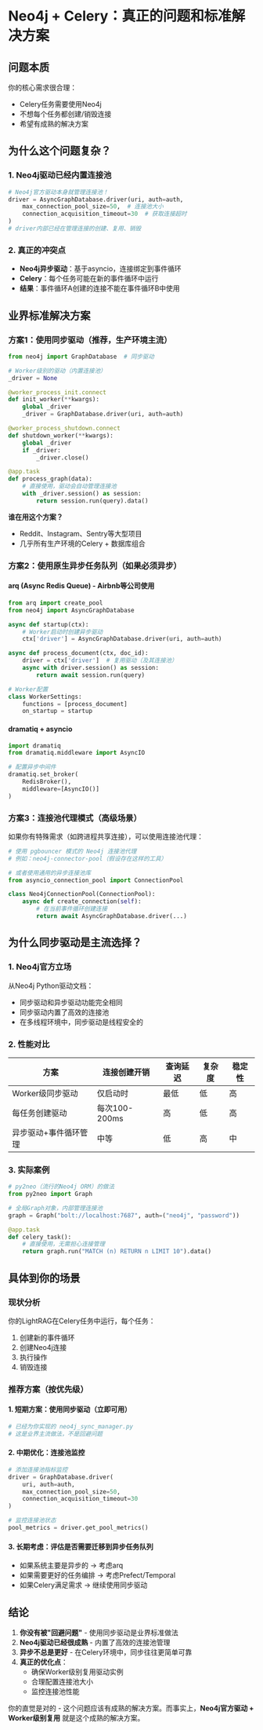 # Neo4j + Celery：真正的问题和标准解决方案

## 问题本质

你的核心需求很合理：
- Celery任务需要使用Neo4j
- 不想每个任务都创建/销毁连接
- 希望有成熟的解决方案

## 为什么这个问题复杂？

### 1. Neo4j驱动已经内置连接池
```python
# Neo4j官方驱动本身就管理连接池！
driver = AsyncGraphDatabase.driver(uri, auth=auth, 
    max_connection_pool_size=50,  # 连接池大小
    connection_acquisition_timeout=30  # 获取连接超时
)
# driver内部已经在管理连接的创建、复用、销毁
```

### 2. 真正的冲突点
- **Neo4j异步驱动**：基于asyncio，连接绑定到事件循环
- **Celery**：每个任务可能在新的事件循环中运行
- **结果**：事件循环A创建的连接不能在事件循环B中使用

## 业界标准解决方案

### 方案1：使用同步驱动（推荐，生产环境主流）
```python
from neo4j import GraphDatabase  # 同步驱动

# Worker级别的驱动（内置连接池）
_driver = None

@worker_process_init.connect
def init_worker(**kwargs):
    global _driver
    _driver = GraphDatabase.driver(uri, auth=auth)

@worker_process_shutdown.connect  
def shutdown_worker(**kwargs):
    global _driver
    if _driver:
        _driver.close()

@app.task
def process_graph(data):
    # 直接使用，驱动会自动管理连接池
    with _driver.session() as session:
        return session.run(query).data()
```

**谁在用这个方案？**
- Reddit、Instagram、Sentry等大型项目
- 几乎所有生产环境的Celery + 数据库组合

### 方案2：使用原生异步任务队列（如果必须异步）

#### arq (Async Redis Queue) - Airbnb等公司使用
```python
from arq import create_pool
from neo4j import AsyncGraphDatabase

async def startup(ctx):
    # Worker启动时创建异步驱动
    ctx['driver'] = AsyncGraphDatabase.driver(uri, auth=auth)

async def process_document(ctx, doc_id):
    driver = ctx['driver']  # 复用驱动（及其连接池）
    async with driver.session() as session:
        return await session.run(query)

# Worker配置
class WorkerSettings:
    functions = [process_document]
    on_startup = startup
```

#### dramatiq + asyncio
```python
import dramatiq
from dramatiq.middleware import AsyncIO

# 配置异步中间件
dramatiq.set_broker(
    RedisBroker(),
    middleware=[AsyncIO()]
)
```

### 方案3：连接池代理模式（高级场景）
如果你有特殊需求（如跨进程共享连接），可以使用连接池代理：

```python
# 使用 pgbouncer 模式的 Neo4j 连接池代理
# 例如：neo4j-connector-pool（假设存在这样的工具）

# 或者使用通用的异步连接池库
from asyncio_connection_pool import ConnectionPool

class Neo4jConnectionPool(ConnectionPool):
    async def create_connection(self):
        # 在当前事件循环创建连接
        return await AsyncGraphDatabase.driver(...)
```

## 为什么同步驱动是主流选择？

### 1. Neo4j官方立场
从Neo4j Python驱动文档：
- 同步驱动和异步驱动功能完全相同
- 同步驱动内置了高效的连接池
- 在多线程环境中，同步驱动是线程安全的

### 2. 性能对比
| 方案 | 连接创建开销 | 查询延迟 | 复杂度 | 稳定性 |
|-----|------------|---------|--------|--------|
| Worker级同步驱动 | 仅启动时 | 最低 | 低 | 高 |
| 每任务创建驱动 | 每次100-200ms | 高 | 低 | 高 |
| 异步驱动+事件循环管理 | 中等 | 低 | 高 | 中 |

### 3. 实际案例
```python
# py2neo（流行的Neo4j ORM）的做法
from py2neo import Graph

# 全局Graph对象，内部管理连接池
graph = Graph("bolt://localhost:7687", auth=("neo4j", "password"))

@app.task
def celery_task():
    # 直接使用，无需担心连接管理
    return graph.run("MATCH (n) RETURN n LIMIT 10").data()
```

## 具体到你的场景

### 现状分析
你的LightRAG在Celery任务中运行，每个任务：
1. 创建新的事件循环
2. 创建Neo4j连接
3. 执行操作
4. 销毁连接

### 推荐方案（按优先级）

#### 1. 短期方案：使用同步驱动（立即可用）
```python
# 已经为你实现的 neo4j_sync_manager.py
# 这是业界主流做法，不是回避问题
```

#### 2. 中期优化：连接池监控
```python
# 添加连接池指标监控
driver = GraphDatabase.driver(
    uri, auth=auth,
    max_connection_pool_size=50,
    connection_acquisition_timeout=30
)

# 监控连接池状态
pool_metrics = driver.get_pool_metrics()
```

#### 3. 长期考虑：评估是否需要迁移到异步任务队列
- 如果系统主要是异步的 → 考虑arq
- 如果需要更好的任务编排 → 考虑Prefect/Temporal
- 如果Celery满足需求 → 继续使用同步驱动

## 结论

1. **你没有被"回避问题"** - 使用同步驱动是业界标准做法
2. **Neo4j驱动已经很成熟** - 内置了高效的连接池管理
3. **异步不总是更好** - 在Celery环境中，同步往往更简单可靠
4. **真正的优化点**：
   - 确保Worker级别复用驱动实例
   - 合理配置连接池大小
   - 监控连接池性能

你的直觉是对的 - 这个问题应该有成熟的解决方案。而事实上，**Neo4j官方驱动 + Worker级别复用** 就是这个成熟的解决方案。 